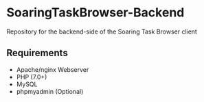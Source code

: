 # SoaringTaskBrowser-Backend
Repository for the backend-side of the Soaring Task Browser client

## Requirements
- Apache/nginx Webserver
- PHP (7.0+)
- MySQL
- phpmyadmin (Optional)
